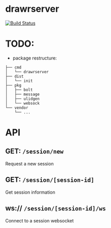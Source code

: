 # drawrserver

[![Build Status](https://jenkins.etsag.de/buildStatus/icon?job=drawr-core-server-linux)](https://jenkins.etsag.de/job/drawr-core-server-linux/)

# TODO:

* package restructure:
```
├── cmd
│   └── drawrserver
├── dist
│   └── init
├── pkg
│   ├── bolt
│   ├── message
│   ├── ulidgen
│   └── websock
└── vendor
    └── ...
```

# API

## GET: `/session/new`
Request a new session

## GET: `/session/[session-id]`
Get session information  

## ws:// `/session/[session-id]/ws`
Connect to a session websocket
